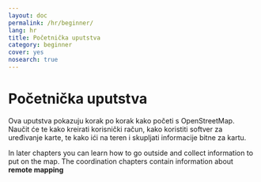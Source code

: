 ```yaml
---
layout: doc
permalink: /hr/beginner/
lang: hr
title: Početnička uputstva
category: beginner
cover: yes
nosearch: true
---
```


Početnička uputstva
===================

Ova uputstva pokazuju korak po korak kako početi s OpenStreetMap. Naučit će te kako kreirati korisnički račun, kako koristiti softver za uređivanje karte, te kako ići na teren i skupljati informacije bitne za kartu.

In later chapters you can learn how to go outside and collect information to put on the map. The coordination chapters contain information about **remote mapping**
